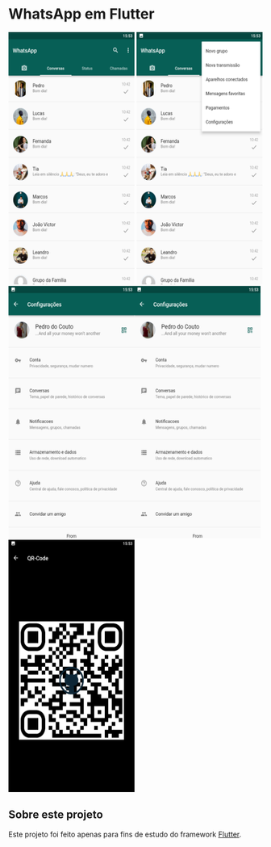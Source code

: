 # WhatsApp em Flutter
<img src = "readme/1.png" width = "250" height = "500"/> <img src = "readme/2.png" width = "250" height = "500"/> <img src = "readme/3.png" width = "250" height = "500"/><img src = "readme/3.png" width = "250" height = "500"/> <img src = "readme/4.png" width = "250" height = "500"/>

## Sobre este projeto
  Este projeto foi feito apenas para fins de estudo do framework [Flutter](https://flutter.dev/?gclid=CjwKCAiA55mPBhBOEiwANmzoQnfyu40DCk6NgrCn0W5iQbmhKHjUQqPih9NhQS1yc2yx1zLiR0aGIRoCGOIQAvD_BwE&gclsrc=aw.ds).
 
